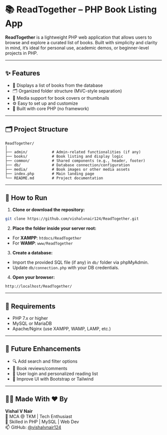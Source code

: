 # 📚 ReadTogether – PHP Book Listing App

**ReadTogether** is a lightweight PHP web application that allows users to browse and explore a curated list of books. Built with simplicity and clarity in mind, it’s ideal for personal use, academic demos, or beginner-level projects in PHP.

---

## ✨ Features

- 📖 Displays a list of books from the database  
- 🗂️ Organized folder structure (MVC-style separation)  
- 📁 Media support for book covers or thumbnails  
- ⚙️ Easy to set up and customize  
- 🧱 Built with core PHP (no framework)

---

## 🗂️ Project Structure

```
ReadTogether/
│
├── admin/           # Admin-related functionalities (if any)
├── books/           # Book listing and display logic
├── common/          # Shared components (e.g., header, footer)
├── db/              # Database connection/configuration
├── media/           # Book images or other media assets
├── index.php        # Main landing page
└── README.md        # Project documentation
```

---

## 🚀 How to Run

1. **Clone or download the repository:**

```bash
git clone https://github.com/vishalvnair124/ReadTogether.git
```

2. **Place the folder inside your server root:**

- For **XAMPP**: `htdocs/ReadTogether`
- For **WAMP**: `www/ReadTogether`

3. **Create a database:**

- Import the provided SQL file (if any) in `db/` folder via phpMyAdmin.
- Update `db/connection.php` with your DB credentials.

4. **Open your browser:**

```
http://localhost/ReadTogether/
```

---

## 🔧 Requirements

- PHP 7.x or higher  
- MySQL or MariaDB  
- Apache/Nginx (use XAMPP, WAMP, LAMP, etc.)

---

## 🧠 Future Enhancements

- 🔍 Add search and filter options  
- 📝 Book reviews/comments  
- 👤 User login and personalized reading list  
- 🎨 Improve UI with Bootstrap or Tailwind

---

## 👨‍💻 Made With ❤️ By

**Vishal V Nair**  
🚀 MCA @ TKM | Tech Enthusiast  
🔧 Skilled in PHP | MySQL | Web Dev  
📫 GitHub: [@vishalvnair124](https://github.com/vishalvnair124)
